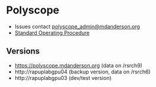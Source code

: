 # Polyscope 

- Issues contact polyscope_admin@mdanderson.org
- [Standard Operating Procedure](./docs/Polyscope-SOP-v1.0.0.pdf)

## Versions
- https://polyscope.mdanderson.org (data on /rsrch9)
- http://rapuplabgpu04 (backup version, data on /rsrch6)
- http://rapuplabgpu03 (dev/test version)
